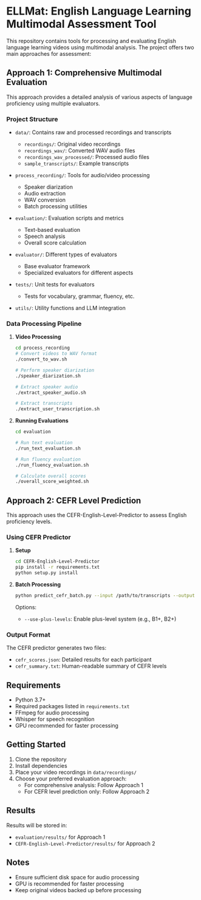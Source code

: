 # ELLMat: English Language Learning Multimodal Assessment Tool

This repository contains tools for processing and evaluating English language learning videos using multimodal analysis. The project offers two main approaches for assessment:

## Approach 1: Comprehensive Multimodal Evaluation

This approach provides a detailed analysis of various aspects of language proficiency using multiple evaluators.

### Project Structure

- `data/`: Contains raw and processed recordings and transcripts
  - `recordings/`: Original video recordings
  - `recordings_wav/`: Converted WAV audio files
  - `recordings_wav_processed/`: Processed audio files
  - `sample_transcripts/`: Example transcripts

- `process_recording/`: Tools for audio/video processing
  - Speaker diarization
  - Audio extraction
  - WAV conversion
  - Batch processing utilities

- `evaluation/`: Evaluation scripts and metrics
  - Text-based evaluation
  - Speech analysis
  - Overall score calculation

- `evaluator/`: Different types of evaluators
  - Base evaluator framework
  - Specialized evaluators for different aspects

- `tests/`: Unit tests for evaluators
  - Tests for vocabulary, grammar, fluency, etc.

- `utils/`: Utility functions and LLM integration

### Data Processing Pipeline

1. **Video Processing**
   ```bash
   cd process_recording
   # Convert videos to WAV format
   ./convert_to_wav.sh
   
   # Perform speaker diarization
   ./speaker_diarization.sh
   
   # Extract speaker audio
   ./extract_speaker_audio.sh
   
   # Extract transcripts
   ./extract_user_transcription.sh
   ```

2. **Running Evaluations**
   ```bash
   cd evaluation
   
   # Run text evaluation
   ./run_text_evaluation.sh
   
   # Run fluency evaluation
   ./run_fluency_evaluation.sh
   
   # Calculate overall scores
   ./overall_score_weighted.sh
   ```

## Approach 2: CEFR Level Prediction

This approach uses the CEFR-English-Level-Predictor to assess English proficiency levels.

### Using CEFR Predictor

1. **Setup**
   ```bash
   cd CEFR-English-Level-Predictor
   pip install -r requirements.txt
   python setup.py install
   ```

2. **Batch Processing**
   ```bash
   python predict_cefr_batch.py --input /path/to/transcripts --output results
   ```

   Options:
   - `--use-plus-levels`: Enable plus-level system (e.g., B1+, B2+)

### Output Format

The CEFR predictor generates two files:
- `cefr_scores.json`: Detailed results for each participant
- `cefr_summary.txt`: Human-readable summary of CEFR levels

## Requirements

- Python 3.7+
- Required packages listed in `requirements.txt`
- FFmpeg for audio processing
- Whisper for speech recognition
- GPU recommended for faster processing

## Getting Started

1. Clone the repository
2. Install dependencies
3. Place your video recordings in `data/recordings/`
4. Choose your preferred evaluation approach:
   - For comprehensive analysis: Follow Approach 1
   - For CEFR level prediction only: Follow Approach 2

## Results

Results will be stored in:
- `evaluation/results/` for Approach 1
- `CEFR-English-Level-Predictor/results/` for Approach 2

## Notes

- Ensure sufficient disk space for audio processing
- GPU is recommended for faster processing
- Keep original videos backed up before processing
